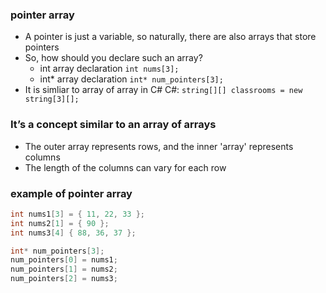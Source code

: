 ### pointer array
- A pointer is just a variable, so naturally, there are also arrays that store pointers
- So, how should you declare such an array?
    - int array declaration
    `int nums[3];`
    - int* array declaration
    `int* num_pointers[3];`
- It is simliar to array of array in C#
C#: `string[][] classrooms = new string[3][];`



### It’s a concept similar to an array of arrays
- The outer array represents rows, and the inner 'array' represents columns
- The length of the columns can vary for each row


### example of pointer array
```c
int nums1[3] = { 11, 22, 33 };
int nums2[1] = { 90 };
int nums3[4] { 88, 36, 37 };

int* num_pointers[3];
num_pointers[0] = nums1;
num_pointers[1] = nums2;
num_pointers[2] = nums3;
```